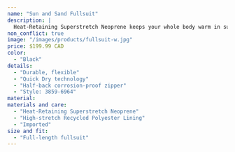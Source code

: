 ```yaml
---
name: "Sun and Sand Fullsuit"
description: |
  Heat-Retaining Superstretch Neoprene keeps your whole body warm in sub-zero temperatures.
non_conflict: true
image: "/images/products/fullsuit-w.jpg"
price: $199.99 CAD
color:
  - "Black"
details:
  - "Durable, flexible"
  - "Quick Dry technology"
  - "Half-back corrosion-proof zipper"
  - "Style: 3859-6964"
material:
materials and care:
  - "Heat-Retaining Superstretch Neoprene"
  - "High-stretch Recycled Polyester Lining"
  - "Imported"
size and fit:
  - "Full-length fullsuit"
---
```

